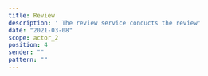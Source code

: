 ```yaml
---
title: Review
description: ' The review service conducts the review'
date: "2021-03-08"
scope: actor_2
position: 4
sender: ""
pattern: ""
---
```


